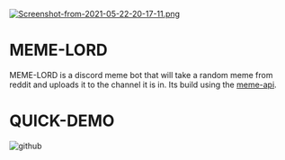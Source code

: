 [![Screenshot-from-2021-05-22-20-17-11.png](https://i.postimg.cc/SxXP9TLr/Screenshot-from-2021-05-22-20-17-11.png)](https://postimg.cc/XrbxSgzG)

# MEME-LORD
MEME-LORD is a discord meme bot that will take a random meme from reddit and uploads it to the channel it is in. Its build using the [meme-api](https://meme-api.herokuapp.com/gimme).

# QUICK-DEMO

![github](https://media.giphy.com/media/aKvJujC0bRWjYybtwA/giphy.gif)

